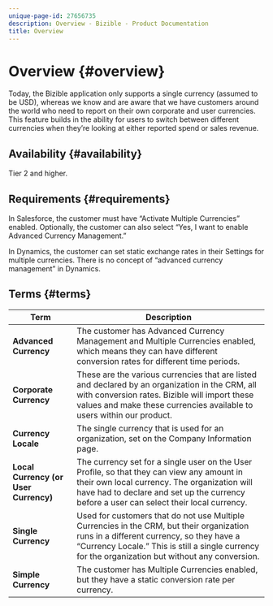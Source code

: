 ```yaml
---
unique-page-id: 27656735
description: Overview - Bizible - Product Documentation
title: Overview
---
```


# Overview {#overview}

Today, the Bizible application only supports a single currency (assumed to be USD), whereas we know and are aware that we have customers around the world who need to report on their own corporate and user currencies. This feature builds in the ability for users to switch between different currencies when they’re looking at either reported spend or sales revenue.

## Availability {#availability}

Tier 2 and higher.

## Requirements {#requirements}

In Salesforce, the customer must have “Activate Multiple Currencies” enabled. Optionally, the customer can also select “Yes, I want to enable Advanced Currency Management.”

In Dynamics, the customer can set static exchange rates in their Settings for multiple currencies. There is no concept of “advanced currency management” in Dynamics.

## Terms {#terms}

| **Term** |Description |
|---|---|
| **Advanced Currency** |The customer has Advanced Currency Management and Multiple Currencies enabled, which means they can have different conversion rates for different time periods. |
| **Corporate Currency** |These are the various currencies that are listed and declared by an organization in the CRM, all with conversion rates. Bizible will import these values and make these currencies available to users within our product. |
| **Currency Locale** |The single currency that is used for an organization, set on the Company Information page. |
| **Local Currency (or User Currency)** |The currency set for a single user on the User Profile, so that they can view any amount in their own local currency. The organization will have had to declare and set up the currency before a user can select their local currency. |
| **Single Currency** |Used for customers that do not use Multiple Currencies in the CRM, but their organization runs in a different currency, so they have a “Currency Locale.” This is still a single currency for the organization but without any conversion. |
| **Simple Currency** |The customer has Multiple Currencies enabled, but they have a static conversion rate per currency. |
